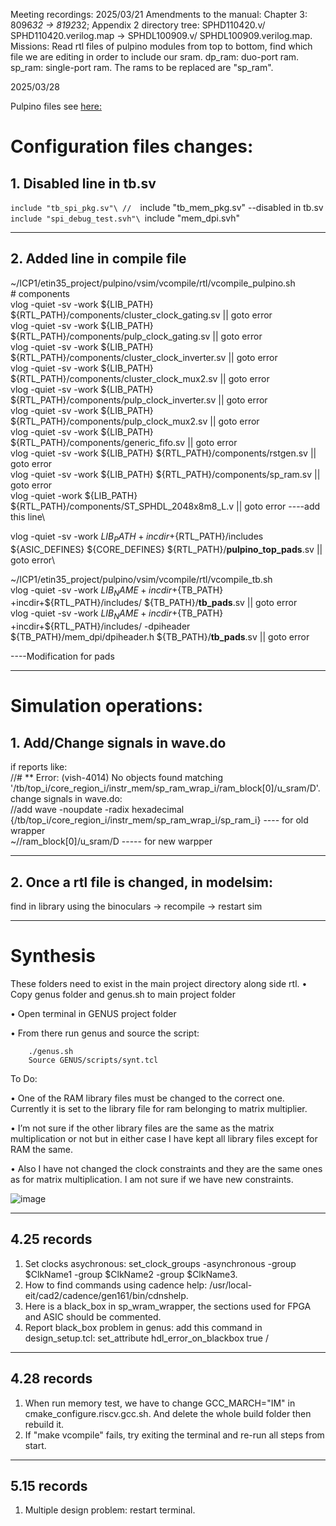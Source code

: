 Meeting recordings:
2025/03/21
Amendments to the manual: 
    Chapter 3: 8096*32 -> 8192*32;
    Appendix 2 directory tree: SPHD110420.v/ SPHD110420.verilog.map -> SPHDL100909.v/ SPHDL100909.verilog.map.
Missions:
    Read rtl files of pulpino modules from top to bottom, find which file we are editing in order to include our sram. 
    dp_ram: duo-port ram. sp_ram: single-port ram. The rams to be replaced are "sp_ram".

2025/03/28 



Pulpino files see [here: ](https://github.com/pulp-platform/pulpino)

# Configuration files changes:   
## 1. Disabled line in tb.sv
  `include "tb_spi_pkg.sv"\
//  `include "tb_mem_pkg.sv" --disabled in tb.sv\
  `include "spi_debug_test.svh"\
  `include "mem_dpi.svh"

  --------------------------

## 2. Added line  in compile file
~/ICP1/etin35_project/pulpino/vsim/vcompile/rtl/vcompile_pulpino.sh\
\# components\
vlog -quiet -sv -work ${LIB_PATH} ${RTL_PATH}/components/cluster_clock_gating.sv    || goto error\
vlog -quiet -sv -work ${LIB_PATH} ${RTL_PATH}/components/pulp_clock_gating.sv       || goto error\
vlog -quiet -sv -work ${LIB_PATH} ${RTL_PATH}/components/cluster_clock_inverter.sv  || goto error\
vlog -quiet -sv -work ${LIB_PATH} ${RTL_PATH}/components/cluster_clock_mux2.sv      || goto error\
vlog -quiet -sv -work ${LIB_PATH} ${RTL_PATH}/components/pulp_clock_inverter.sv     || goto error\
vlog -quiet -sv -work ${LIB_PATH} ${RTL_PATH}/components/pulp_clock_mux2.sv         || goto error\
vlog -quiet -sv -work ${LIB_PATH} ${RTL_PATH}/components/generic_fifo.sv            || goto error\
vlog -quiet -sv -work ${LIB_PATH} ${RTL_PATH}/components/rstgen.sv                  || goto error\
vlog -quiet -sv -work ${LIB_PATH} ${RTL_PATH}/components/sp_ram.sv                  || goto error\
vlog -quiet  -work ${LIB_PATH} ${RTL_PATH}/components/ST_SPHDL_2048x8m8_L.v                  || goto error ----add this line\

vlog -quiet -sv -work ${LIB_PATH} +incdir+${RTL_PATH}/includes ${ASIC_DEFINES} ${CORE_DEFINES} ${RTL_PATH}/**pulpino_top_pads**.sv        || goto error\

~/ICP1/etin35_project/pulpino/vsim/vcompile/rtl/vcompile_tb.sh\
vlog -quiet -sv -work ${LIB_NAME} +incdir+${TB_PATH} +incdir+${RTL_PATH}/includes/                  ${TB_PATH}/**tb_pads**.sv               || goto error\
vlog -quiet -sv -work ${LIB_NAME} +incdir+${TB_PATH} +incdir+${RTL_PATH}/includes/ -dpiheader ${TB_PATH}/mem_dpi/dpiheader.h    ${TB_PATH}/**tb_pads**.sv || goto error

----Modification for pads

--------------------------

# Simulation operations:
## 1. Add/Change signals in wave.do
if reports like:\
//# ** Error: (vish-4014) No objects found matching '/tb/top_i/core_region_i/instr_mem/sp_ram_wrap_i/ram_block[0]/u_sram/D'.\
change signals in wave.do:\
//add wave -noupdate -radix hexadecimal {/tb/top_i/core_region_i/instr_mem/sp_ram_wrap_i/sp_ram_i} ---- for old wrapper\
~//ram_block[0]/u_sram/D ----- for new warpper

--------------------------
## 2. Once a rtl file is changed, in modelsim:
find in library using the binoculars -> recompile -> restart sim

--------------------------
# Synthesis
These folders need to exist in the main project directory along side rtl.
• Copy genus folder and genus.sh to main project folder

• Open terminal in GENUS project folder

• From there run genus and source the script:

        ./genus.sh
        Source GENUS/scripts/synt.tcl  

To Do:

• One of the RAM library files must be changed to the correct one. Currently it is set to the library file for ram belonging to matrix multiplier.
 
• I’m not sure if the other library files are the same as the matrix multiplication or not but in either case I have kept all library files except for RAM the same. 
 
• Also I have not changed the clock constraints and they are the same ones as for matrix multiplication. I am not sure if we have new constraints. 
 
![image](https://github.com/user-attachments/assets/801a3d8c-4460-4db9-b50f-9242c498be53)

--------------------
## 4.25 records
1. Set clocks asychronous: set_clock_groups -asynchronous -group $ClkName1  -group $ClkName2 -group $ClkName3.
2. How to find commands using cadence help:  /usr/local-eit/cad2/cadence/gen161/bin/cdnshelp.
3. Here is a black_box in sp_wram_wrapper, the sections used for FPGA and ASIC should be commented.
4. Report black_box problem in genus: add this command in design_setup.tcl: set_attribute hdl_error_on_blackbox true /
------------------
## 4.28 records
1. When run memory test, we have to change GCC_MARCH="IM" in cmake_configure.riscv.gcc.sh. And delete the whole build folder then rebuild it.
2. If "make vcompile" fails, try exiting the terminal and re-run all steps from start.
-------
## 5.15 records
1. Multiple design problem: restart terminal.



